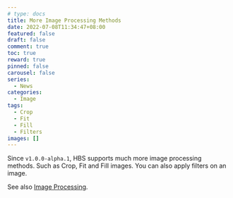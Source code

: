 ```yaml
---
# type: docs 
title: More Image Processing Methods
date: 2022-07-08T11:34:47+08:00
featured: false
draft: false
comment: true
toc: true
reward: true
pinned: false
carousel: false
series:
  - News
categories:
  - Image
tags: 
  - Crop
  - Fit
  - Fill
  - Filters
images: []
---
```


Since `v1.0.0-alpha.1`, HBS supports much more image processing methods. Such as Crop, Fit and Fill images. You can also apply filters on an image.

<!--more-->

See also [Image Processing](https://hbs.razonyang.com/v1/en/docs/image-processing/).
